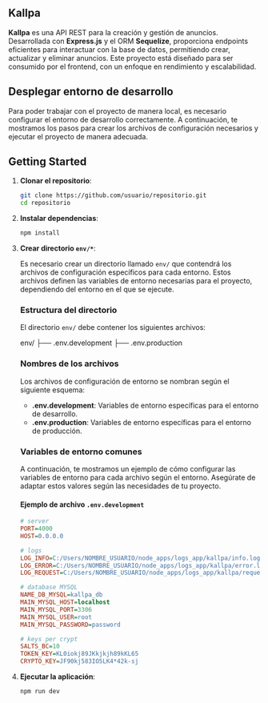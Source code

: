 ## Kallpa

**Kallpa** es una API REST para la creación y gestión de anuncios. Desarrollada con **Express.js** y el ORM **Sequelize**, proporciona endpoints eficientes para interactuar con la base de datos, permitiendo crear, actualizar y eliminar anuncios. Este proyecto está diseñado para ser consumido por el frontend, con un enfoque en rendimiento y escalabilidad.

## Desplegar entorno de desarrollo

Para poder trabajar con el proyecto de manera local, es necesario configurar el entorno de desarrollo correctamente. A continuación, te mostramos los pasos para crear los archivos de configuración necesarios y ejecutar el proyecto de manera adecuada.

## Getting Started

1. **Clonar el repositorio**:

   ```bash
   git clone https://github.com/usuario/repositorio.git
   cd repositorio
   ```

2. **Instalar dependencias**:

   ```bash
   npm install
   ```

3. **Crear directorio `env/*`**:

   Es necesario crear un directorio llamado `env/` que contendrá los archivos de configuración específicos para cada entorno. Estos archivos definen las variables de entorno necesarias para el proyecto, dependiendo del entorno en el que se ejecute.

   ### Estructura del directorio

   El directorio `env/` debe contener los siguientes archivos:

   env/ ├── .env.development ├── .env.production

   ### Nombres de los archivos

   Los archivos de configuración de entorno se nombran según el siguiente esquema:

   - **.env.development**: Variables de entorno específicas para el entorno de desarrollo.
   - **.env.production**: Variables de entorno específicas para el entorno de producción.

   ### Variables de entorno comunes

   A continuación, te mostramos un ejemplo de cómo configurar las variables de entorno para cada archivo según el entorno. Asegúrate de adaptar estos valores según las necesidades de tu proyecto.

   #### Ejemplo de archivo `.env.development`

   ```ini
   # server
   PORT=4000
   HOST=0.0.0.0

   # logs
   LOG_INFO=C:/Users/NOMBRE_USUARIO/node_apps/logs_app/kallpa/info.log
   LOG_ERROR=C:/Users/NOMBRE_USUARIO/node_apps/logs_app/kallpa/error.log
   LOG_REQUEST=C:/Users/NOMBRE_USUARIO/node_apps/logs_app/kallpa/request.log

   # database MYSQL
   NAME_DB_MYSQL=kallpa_db
   MAIN_MYSQL_HOST=localhost
   MAIN_MYSQL_PORT=3306
   MAIN_MYSQL_USER=root
   MAIN_MYSQL_PASSWORD=password

   # keys per crypt
   SALTS_BC=10
   TOKEN_KEY=KL0iokj89JKkjkjh89kKL65
   CRYPTO_KEY=JF90kj583IO5LK4*42k-sj
   ```

4. **Ejecutar la aplicación**:
   ```bash
   npm run dev
   ```
